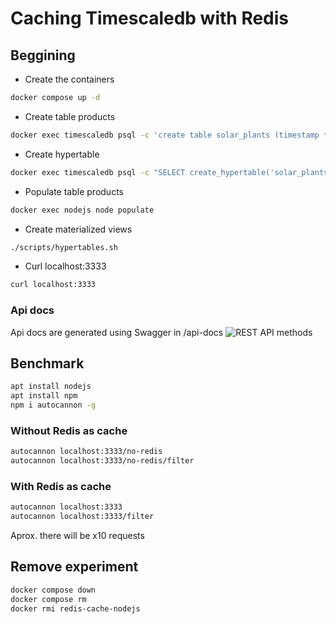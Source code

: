# Caching Timescaledb with Redis

## Beggining

- Create the containers

``` bash
docker compose up -d
```

- Create table products

``` bash
docker exec timescaledb psql -c 'create table solar_plants (timestamp timestamp with time zone default now(), id smallint, kw real, temp real);'
```

- Create hypertable

```bash
docker exec timescaledb psql -c "SELECT create_hypertable('solar_plants', 'timestamp');"
```

- Populate table products

``` bash
docker exec nodejs node populate
```

- Create materialized views

``` bash
./scripts/hypertables.sh
```

- Curl localhost:3333

```bash
curl localhost:3333
```

### Api docs

Api docs are generated using Swagger in /api-docs
![REST API methods](https://github.com/enriqueesanchz/redis-cache/swagger.png?raw=true)

## Benchmark

``` bash
apt install nodejs
apt install npm
npm i autocannon -g
```

### Without Redis as cache

``` bash
autocannon localhost:3333/no-redis
autocannon localhost:3333/no-redis/filter
```

### With Redis as cache

``` bash
autocannon localhost:3333
autocannon localhost:3333/filter
```

Aprox. there will be x10 requests

## Remove experiment

``` bash
docker compose down
docker compose rm
docker rmi redis-cache-nodejs
```
